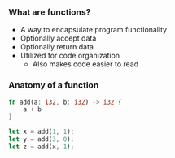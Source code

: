 
### What are functions?
- A way to encapsulate program functionality
- Optionally accept data
- Optionally return data
- Utilized for code organization
	- Also makes code easier to read

### Anatomy of a function
```rust
fn add(a: i32, b: i32) -> i32 {
	a + b
}

let x = add(1, 1);
let y = add(3, 0);
let z = add(x, 1);
```